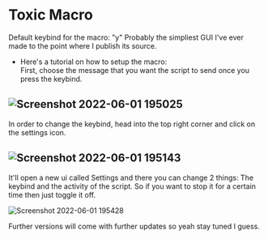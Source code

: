 # Toxic Macro
Default keybind for the macro: "y"
Probably the simpliest GUI I've ever made to the point where I publish its source.
- Here's a tutorial on how to setup the macro:    
First, choose the message that you want the script to send once you press the keybind.   

![Screenshot 2022-06-01 195025](https://user-images.githubusercontent.com/86840871/171470171-a656bab6-ca17-4405-9d28-a82b10125a35.png)
-
In order to change the keybind, head into the top right corner and click on the settings icon.

![Screenshot 2022-06-01 195143](https://user-images.githubusercontent.com/86840871/171470421-a936dff1-5c5d-4360-9976-d0bc30bf3d45.png)
-
It'll open a new ui called Settings and there you can change 2 things: The keybind and the activity of the script. So if you want to stop it for a certain time then just toggle it off. 

![Screenshot 2022-06-01 195428](https://user-images.githubusercontent.com/86840871/171470859-5fe03527-d0de-47b9-9342-e3d08ac5a7f9.png)

Further versions will come with further updates so yeah stay tuned I guess.

